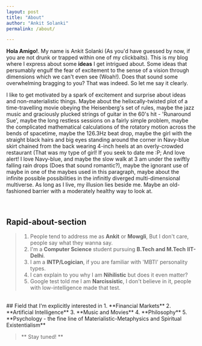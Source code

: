 ```yaml
---
layout: post
title: "About"
author: "Ankit Solanki"
permalink: /about/

---
```


**Hola Amigo!**. My name is Ankit Solanki (As you'd have guessed by now, if you are not drunk or trapped within one of my clickbaits). This is my blog where I express about some **ideas** I get intrigued about. Some ideas that persumably engulf the fear of excitement to the sense of a vision through dimensions which we can't even see (Woah!). Does that sound some overwhelming bragging to you? That was indeed. So let me say it clearly.

I like to get motivated by a spark of excitement and surprise about ideas and non-materialistic things. Maybe about the helixcally-twisted plot of a time-travelling movie obeying the Heisenberg's set of rules, maybe the jazz music and graciously plucked strings of guitar in the 60's hit - 'Runaround Sue', maybe the long restless sessions on a fairly simple problem, maybe the complicated mathematical calculations of the rotatory motion across the bends of spacetime, maybe the 126.3Hz beat drop, maybe the girl with the straight black hairs and big eyes standing around the corner in Navy-blue skirt chained from the back wearing 4-inch heels at an overly-crowded restaurant (That was my type of girl! If you seek to date me :P; And love alert! I love Navy-blue, and maybe the slow walk at 3 am under the swiftly falling rain drops (Does that sound romantic?), maybe the ignorant use of maybe in one of the maybes used in this paragraph, maybe about the infinite possible possibilities in the infinitly diverged multi-dimensional multiverse. As long as I live, my illusion lies beside me. Maybe an old-fashioned barrier with a moderately healthy way to look at.

<br>

## Rapid-about-section
<!-- ![Blogger](https://raw.githubusercontent.com/techcentaur/tale/master/img/ankit.png "Blogger")
 -->
> 1. People tend to address me as **Ankit** or **Mowgli**, But I don't care, people say what they wanna say. 
> 2. I'm a **Computer Science** student pursuing **B.Tech and M.Tech** **IIT-Delhi**. 
>3. I am a **INTP/Logician**, if you are familiar with 'MBTI' personality types.
> 4. I can explain to you why I am **Nihilistic** but does it even matter?
>5. Google test told me I am **Narcissistic**, I don't believe in it, people with low-intelligence made that test. 

<br>
## Field that I'm explicitly interested in
1. **Financial Markets**
2. **Artificial Intelligence**
3. **Music and Movies**
4. **Philosophy**
5. **Psychology - the fine line of Materialistic-Metaphysics and Spiritual Existentialism**


>** Stay tuned! **

